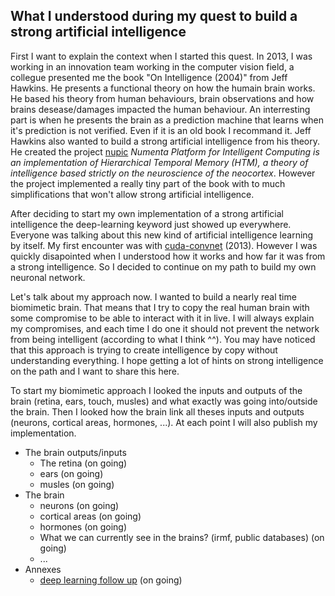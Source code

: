 ## What I understood during my quest to build a strong artificial intelligence

First I want to explain the context when I started this quest. In 2013, I was working in an innovation team working in the computer vision field, a collegue presented me the book "On Intelligence (2004)" from Jeff Hawkins. He presents a functional theory on how the humain brain works. He based his theory from human behaviours, brain observations and how brains desease/damages impacted the human behaviour. An interresting part is when he presents the brain as a prediction machine that learns when it's prediction is not verified. Even if it is an old book I recommand it. Jeff Hawkins also wanted to build a strong artificial intelligence from his theory. He created the project [nupic](https://github.com/numenta/nupic) _Numenta Platform for Intelligent Computing is an implementation of Hierarchical Temporal Memory (HTM), a theory of intelligence based strictly on the neuroscience of the neocortex_. However the project implemented a really tiny part of the book with to much simplifications that won't allow strong artificial intelligence.

After deciding to start my own implementation of a strong artificial intelligence the deep-learning keyword just showed up everywhere. Everyone was talking about this new kind of artificial intelligence learning by itself. My first encounter was with [cuda-convnet](https://code.google.com/archive/p/cuda-convnet/) (2013). However I was quickly disapointed when I understood how it works and how far it was from a strong intelligence. So I decided to continue on my path to build my own neuronal network.

Let's talk about my approach now. I wanted to build a nearly real time biomimetic brain. That means that I try to copy the real human brain with some compromise to be able to interact with it in live. I will always explain my compromises, and each time I do one it should not prevent the network from being intelligent (according to what I think ^^). You may have noticed that this approach is trying to create intelligence by copy without understanding everything. I hope getting a lot of hints on strong intelligence on the path and I want to share this here.

To start my biomimetic approach I looked the inputs and outputs of the brain (retina, ears, touch, musles) and what exactly was going into/outside the brain.
Then I looked how the brain link all theses inputs and outputs (neurons, cortical areas, hormones, ...). At each point I will also publish my implementation.

- The brain outputs/inputs
  - The retina (on going)
  - ears (on going)
  - musles (on going)
- The brain
  - neurons (on going)
  - cortical areas (on going)
  - hormones (on going)
  - What we can currently see in the brains? (irmf, public databases) (on going)
  - ...
- Annexes
  - [deep learning follow up](deep_learning.md) (on going)
